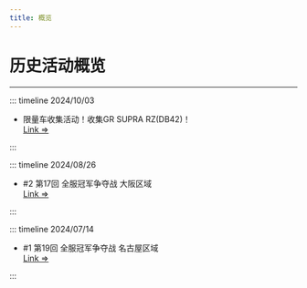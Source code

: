 ```yaml
---
title: 概览
---
```


# 历史活动概览

<hr>

::: timeline 2024/10/03

- 限量车收集活动！收集GR SUPRA RZ(DB42)！  
    [Link =>](/events/latest)

:::

::: timeline 2024/08/26

- #2 第17回 全服冠军争夺战 大阪区域  
    [Link =>](/events/history/2)

:::

::: timeline 2024/07/14

- #1 第19回 全服冠军争夺战 名古屋区域  
    [Link =>](/events/history/1)

:::